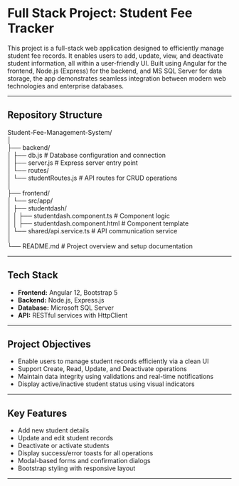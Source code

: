# Full Stack Project: Student Fee Tracker

This project is a full-stack web application designed to efficiently manage student fee records. It enables users to add, update, view, and deactivate student information, all within a user-friendly UI. Built using Angular for the frontend, Node.js (Express) for the backend, and MS SQL Server for data storage, the app demonstrates seamless integration between modern web technologies and enterprise databases.

---

## Repository Structure

Student-Fee-Management-System/  
│  
├── backend/  
│   ├── db.js                      # Database configuration and connection  
│   ├── server.js                  # Express server entry point  
│   └── routes/  
│       └── studentRoutes.js       # API routes for CRUD operations  
│  
├── frontend/  
│   └── src/app/  
│       ├── studentdash/  
│       │   ├── studentdash.component.ts   # Component logic  
│       │   ├── studentdash.component.html # Component template  
│       └── shared/api.service.ts         # API communication service  
│  
└── README.md                     # Project overview and setup documentation  

---

## Tech Stack

- **Frontend:** Angular 12, Bootstrap 5  
- **Backend:** Node.js, Express.js  
- **Database:** Microsoft SQL Server  
- **API:** RESTful services with HttpClient  

---

## Project Objectives

- Enable users to manage student records efficiently via a clean UI  
- Support Create, Read, Update, and Deactivate operations  
- Maintain data integrity using validations and real-time notifications  
- Display active/inactive student status using visual indicators  

---

## Key Features

- Add new student details  
- Update and edit student records  
- Deactivate or activate students  
- Display success/error toasts for all operations  
- Modal-based forms and confirmation dialogs  
- Bootstrap styling with responsive layout  

---

